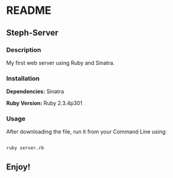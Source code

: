 # README

## Steph-Server

### Description

My first web server using Ruby and Sinatra. 

### Installation 

**Dependencies:** Sinatra

**Ruby Version:** Ruby 2.3.4p301

### Usage

After downloading the file, run it from your Command Line using: 

```bash

ruby server.rb

```

## Enjoy!
